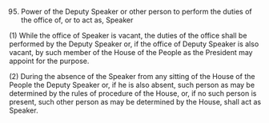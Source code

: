 95. Power of the Deputy Speaker or other person to perform the duties of the office of, or to act as, Speaker

(1) While the office of Speaker is vacant, the duties of the office shall be performed by the Deputy Speaker or, if the office of Deputy Speaker is also vacant, by such member of the House of the People as the President may appoint for the purpose.

(2) During the absence of the Speaker from any sitting of the House of the People the Deputy Speaker or, if he is also absent, such person as may be determined by the rules of procedure of the House, or, if no such person is present, such other person as may be determined by the House, shall act as Speaker.


